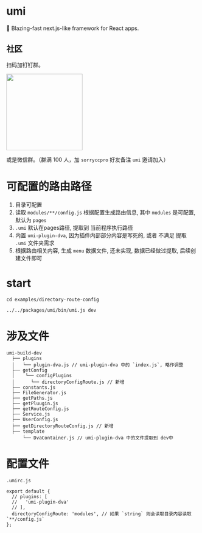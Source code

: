 # umi

🍚 Blazing-fast next.js-like framework for React apps.

## 社区

扫码加钉钉群。

<img src="https://gw.alipayobjects.com/zos/rmsportal/JYGguxCbfjGAxQxNZQdD.jpg" width="200" />

或是微信群。（群满 100 人，加 `sorryccpro` 好友备注 `umi` 邀请加入）



# 可配置的路由路径

1. 目录可配置
2. 读取 `modules/**/config.js` 根据配置生成路由信息, 其中 `modules` 是可配置, 默认为 `pages`
3. `.umi` 默认在pages路径, 提取到 当前程序执行路径
4. 内置 `umi-plugin-dva`, 因为插件内部部分内容是写死的, 或者 不满足 提取 `.umi` 文件夹需求
5. 根据路由相关内容, 生成 `menu` 数据文件, 还未实现, 数据已经做过提取, 后续创建文件即可


# start



```
cd examples/directory-route-config

../../packages/umi/bin/umi.js dev
```



# 涉及文件

```
umi-build-dev
  ├── plugins
  │   └── plugin-dva.js // umi-plugin-dva 中的 `index.js`, 略作调整
  ├── getConfig
  │    └── configPlugins
  │      └── directoryConfigRoute.js // 新增
  ├── constants.js
  ├── FileGenerator.js
  ├── getPaths.js
  ├── getPluugin.js
  ├── getRouteConfig.js
  ├── Service.js
  ├── UserConfig.js
  ├── getDirectoryRouteConfig.js // 新增
  ├── template
      └── DvaContainer.js // umi-plugin-dva 中的文件提取到 dev中
```

# 配置文件

`.umirc.js`

```
export default {
  // plugins: [
  //   'umi-plugin-dva'
  // ],
  directoryConfigRoute: 'modules', // 如果 `string` 则会读取目录内容读取 `**/config.js`
};
```



